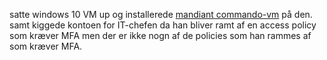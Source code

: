 satte windows 10 VM up og installerede [mandiant commando-vm](https://github.com/mandiant/commando-vm/tree/main)  på den.
samt kiggede kontoen for IT-chefen da han bliver ramt af en access policy som kræver MFA men der er ikke nogn af de policies som han rammes af som kræver MFA.


